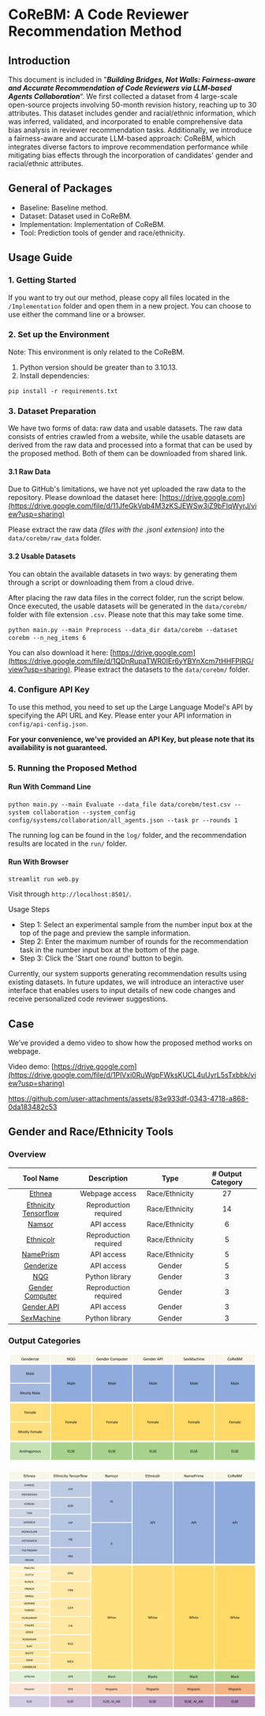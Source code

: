 # CoReBM: A Code Reviewer Recommendation Method

## Introduction
This document is included in "***Building Bridges, Not Walls: Fairness-aware and Accurate Recommendation of Code Reviewers via LLM-based Agents Collaboration***“. We first collected a dataset from 4 large-scale open-source projects involving 50-month revision history, reaching up to 30 attributes. This dataset includes gender and racial/ethnic information, which was inferred, validated, and incorporated to enable comprehensive data bias analysis in reviewer recommendation tasks. Additionally, we introduce a fairness-aware and accurate LLM-based approach: CoReBM, which integrates diverse factors to improve recommendation performance while mitigating bias effects through the incorporation of candidates' gender and racial/ethnic attributes.

## General of Packages
- Baseline: Baseline method.
- Dataset: Dataset used in CoReBM.
- Implementation: Implementation of CoReBM.
- Tool: Prediction tools of gender and race/ethnicity.

## Usage Guide

### 1. Getting Started
If you want to try out our method, please copy all files located in the `/Implementation` folder and open them in a new project. You can choose to use either the command line or a browser.

### 2. Set up the Environment
Note: This environment is only related to the CoReBM.
1. Python version should be greater than to 3.10.13.
2. Install dependencies:
```shell
pip install -r requirements.txt
```

### 3. Dataset Preparation

We have two forms of data: raw data and usable datasets. The raw data consists of entries crawled from a website, while the usable datasets are derived from the raw data and processed into a format that can be used by the proposed method. Both of them can be downloaded from shared link.

#### 3.1 Raw Data
Due to GitHub's limitations, we have not yet uploaded the raw data to the repository. Please download the dataset here: [https://drive.google.com](https://drive.google.com/file/d/11JfeGkVqb4M3zKSJEWSw3iZ9bFIqWyrJ/view?usp=sharing)

Please extract the raw data *(files with the .jsonl extension)* into the `data/corebm/raw_data` folder.

#### 3.2 Usable Datasets

You can obtain the available datasets in two ways: by generating them through a script or downloading them from a cloud drive.

After placing the raw data files in the correct folder, run the script below. Once executed, the usable datasets will be generated in the `data/corebm/` folder with file extension `.csv`. Please note that this may take some time.

```shell
python main.py --main Preprocess --data_dir data/corebm --dataset corebm --n_neg_items 6
```

You can also download it here: [https://drive.google.com](https://drive.google.com/file/d/1QDnRupaTWR0IEr6yYBYnXcm7tHHFPIRG/view?usp=sharing). Please extract the datasets to the `data/corebm/` folder.

### 4. Configure API Key

To use this method, you need to set up the Large Language Model's API by specifying the API URL and Key. Please enter your API information in `config/api-config.json`.

**For your convenience, we've provided an API Key, but please note that its availability is not guaranteed.**

### 5. Running the Proposed Method

#### Run With Command Line

```shell
python main.py --main Evaluate --data_file data/corebm/test.csv --system collaboration --system_config config/systems/collaboration/all_agents.json --task pr --rounds 1
```

The running log can be found in the `log/` folder, and the recommendation results are located in the `run/` folder.

#### Run With Browser

```shell
streamlit run web.py
```

Visit through `http://localhost:8501/`.

Usage Steps
- Step 1: Select an experimental sample from the number input box at the top of the page and preview the sample information.
- Step 2: Enter the maximum number of rounds for the recommendation task in the number input box at the bottom of the page.
- Step 3: Click the 'Start one round' button to begin.

Currently, our system supports generating recommendation results using existing datasets. In future updates, we will introduce an interactive user interface that enables users to input details of new code changes and receive personalized code reviewer suggestions.

## Case

We’ve provided a demo video to show how the proposed method works on webpage.

Video demo: [https://drive.google.com](https://drive.google.com/file/d/1PlVxi0RuWgpFWksKUCL4uUyrL5sTxbbk/view?usp=sharing)


https://github.com/user-attachments/assets/83e933df-0343-4718-a868-0da183482c53


## Gender and Race/Ethnicity Tools

### Overview

|                          Tool Name                           |      Description      |      Type      | # Output Category |
| :----------------------------------------------------------: | :-------------------: | :------------: | :---------------: |
| [Ethnea](http://abel.lis.illinois.edu/cgi-bin/ethnea/search.py) |    Webpage access     | Race/Ethnicity |        27         |
| [Ethnicity Tensorflow](https://github.com/63coldnoodle/ethnicity-tensorflow) | Reproduction required | Race/Ethnicity |        14         |
|                [Namsor](https://namsor.app/)                 |      API access       | Race/Ethnicity |         6         |
|     [Ethnicolr](https://github.com/appeler/ethnicolr_v2)     | Reproduction required | Race/Ethnicity |         5         |
|           [NamePrism](https://www.name-prism.com/)           |      API access       | Race/Ethnicity |         5         |
|              [Genderize](https://genderize.io/)              |      API access       |     Gender     |         5         |
|    [NQG](https://github.com/ianvanbuskirk/nomquamgender)     |    Python library     |     Gender     |         3         |
| [Gender Computer](https://github.com/tue-mdse/genderComputer) | Reproduction required |     Gender     |         3         |
|            [Gender API](https://gender-api.com/)             |      API access       |     Gender     |         3         |
|      [SexMachine](https://pypi.org/project/SexMachine/)      |    Python library     |     Gender     |         3         |

### Output Categories

![Gender](./assets/Gender.png)

![RaceEthnicity](./assets/RaceEthnicity.png)
